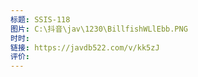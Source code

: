 ```yaml
---
标题: SSIS-118
图片: C:\抖音\jav\1230\BillfishWLlEbb.PNG
时时: 
链接: https://javdb522.com/v/kk5zJ
评价:
---
```


